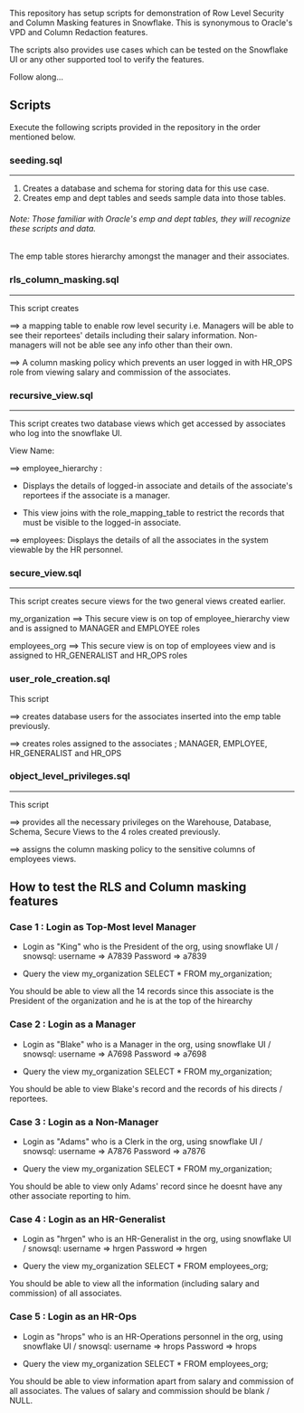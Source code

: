 This repository has setup scripts for demonstration of Row Level Security and Column Masking features in Snowflake. This is synonymous to Oracle's VPD and Column Redaction features.

The scripts also provides use cases which can be tested on the Snowflake UI or any other supported tool to verify the features.

Follow along...

## Scripts

Execute the following scripts provided in the repository in the order mentioned below.

### seeding.sql 
--------------
1. Creates a database and schema for storing data for this use case.
2. Creates emp and dept tables and seeds sample data into those tables.
###### Note: Those familiar with Oracle's emp and dept tables, they will recognize these scripts and data.
The emp table stores hierarchy amongst the manager and their associates.

### rls_column_masking.sql
--------------------------
This script creates

==>  a mapping table to enable row level security
      i.e. Managers will be able to see their reportees' details including their salary information.
      Non-managers will not be able see any info other than their own.

==> A column masking policy which prevents an user logged in with HR_OPS role from viewing salary and commission of the associates. 

### recursive_view.sql
------------------------
This script creates two database views which get accessed by associates who log into the snowflake UI. 

View Name: 

==> employee_hierarchy : 

* Displays the details of logged-in associate and details of the associate's reportees if the associate is a manager.

* This view joins with the role_mapping_table to restrict the records that must be visible to the logged-in associate.

==> employees: Displays the details of all the associates in the system viewable by the HR personnel.

### secure_view.sql
--------------------
This script creates secure views for the two general views created earlier.

my_organization ==> This secure view is on top of employee_hierarchy view and is assigned to MANAGER and EMPLOYEE roles

employees_org   ==> This secure view is on top of employees view and is assigned to HR_GENERALIST and HR_OPS roles

### user_role_creation.sql
This script 

==> creates database users for the associates inserted into the emp table previously.

==> creates roles assigned to the associates ; MANAGER, EMPLOYEE, HR_GENERALIST and HR_OPS

### object_level_privileges.sql
--------------------------------
This script 

==> provides all the necessary privileges on the Warehouse, Database, Schema, Secure Views to the 4 roles created previously.

==> assigns the column masking policy to the sensitive columns of employees views.


## How to test the RLS and Column masking features

### Case 1 : Login as Top-Most level Manager
* Login as "King" who is the President of the org, using snowflake UI / snowsql:
            username => A7839
            Password => a7839

* Query the view my_organization
      SELECT * FROM my_organization;

You should be able to view all the 14 records since this associate is the President of the organization and he is at the top of the hirearchy

### Case 2 : Login as a Manager
* Login as "Blake" who is a Manager in the org, using snowflake UI / snowsql:
            username => A7698
            Password => a7698

* Query the view my_organization
      SELECT * FROM my_organization;

You should be able to view Blake's record and the records of his directs / reportees.

### Case 3 : Login as a Non-Manager
* Login as "Adams" who is a Clerk in the org, using snowflake UI / snowsql:
            username => A7876
            Password => a7876

* Query the view my_organization
      SELECT * FROM my_organization;

You should be able to view only Adams' record since he doesnt have any other associate reporting to him.

### Case 4 : Login as an HR-Generalist
* Login as "hrgen" who is an HR-Generalist in the org, using snowflake UI / snowsql:
            username => hrgen
            Password => hrgen

* Query the view my_organization
      SELECT * FROM employees_org;

You should be able to view all the information (including salary and commission) of all associates.


### Case 5 : Login as an HR-Ops
* Login as "hrops" who is an HR-Operations personnel in the org, using snowflake UI / snowsql:
            username => hrops
            Password => hrops

* Query the view my_organization
      SELECT * FROM employees_org;

You should be able to view information apart from salary and commission of all associates. The values of  salary and commission  should be blank / NULL.







